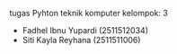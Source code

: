 tugas Pyhton teknik komputer kelompok: 3

- Fadhel Ibnu Yupardi (2511512034)
- Siti Kayla Reyhana (2511511006)


